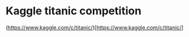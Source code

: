 # Kaggle titanic competition

(https://www.kaggle.com/c/titanic/)[https://www.kaggle.com/c/titanic/]
